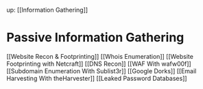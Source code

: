 up: [[Information Gathering]]
# Passive Information Gathering
[[Website Recon & Footprinting]]
[[Whois Enumeration]]
[[Website Footprinting with Netcraft]]
[[DNS Recon]]
[[WAF With wafw00f]]
[[Subdomain Enumeration With Sublist3r]]
[[Google Dorks]]
[[Email Harvesting With theHarvester]]
[[Leaked Password Databases]]


